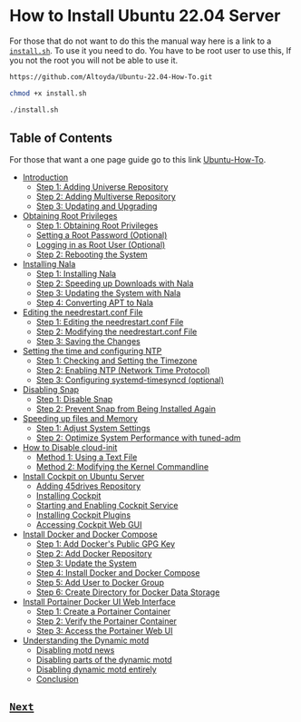 # How to Install Ubuntu 22.04 Server

For those that do not want to do this the manual way here is a link to a [`install.sh`](install.sh). To use it you need to do. You have to be root user to use this, If you not the root you will not be able to use it.

```bash
https://github.com/Altoyda/Ubuntu-22.04-How-To.git
```

```bash
chmod +x install.sh
```

```bash
./install.sh
```

## Table of Contents

For those that want a one page guide go to this link [Ubuntu-How-To](Ubuntu-How-To.md).

- [Introduction](Introduction.md#introduction)
  - [Step 1: Adding Universe Repository](Introduction.md#step-1-adding-universe-repository)
  - [Step 2: Adding Multiverse Repository](Introduction.md#step-2-adding-multiverse-repository)
  - [Step 3: Updating and Upgrading](Introduction.md#step-3-updating-and-upgrading)
- [Obtaining Root Privileges](Obtaining_Root_Privileges.md#obtaining-root-privileges)
  - [Step 1: Obtaining Root Privileges](Obtaining_Root_Privileges.md#step-1-obtaining-root-privileges)
  - [Setting a Root Password (Optional)](Obtaining_Root_Privileges.md#setting-a-root-password-optional)
  - [Logging in as Root User (Optional)](Obtaining_Root_Privileges.md#logging-in-as-root-user-optional)
  - [Step 2: Rebooting the System](Obtaining_Root_Privileges.md#step-2-rebooting-the-system)
- [Installing Nala](Installing_Nala.md#installing-nala)
  - [Step 1: Installing Nala](Installing_Nala.md#step-1-installing-nala)
  - [Step 2: Speeding up Downloads with Nala](Installing_Nala.md#step-2-speeding-up-downloads-with-nala)
  - [Step 3: Updating the System with Nala](Installing_Nala.md#step-3-updating-the-system-with-nala)
  - [Step 4: Converting APT to Nala](Installing_Nala.md#step-4-converting-apt-to-nala)
- [Editing the needrestart.conf File](Editing_The_Needrestart.md#editing-the-needrestartconf-file)
  - [Step 1: Editing the needrestart.conf File](Editing_The_Needrestart.md#step-1-editing-the-needrestartconf-file)
  - [Step 2: Modifying the needrestart.conf File](Editing_The_Needrestart.md#step-2-modifying-the-needrestartconf-file)
  - [Step 3: Saving the Changes](Editing_The_Needrestart.md#step-3-saving-the-changes)
- [Setting the time and configuring NTP](Time_and_NTP.md#setting-the-time-and-configuring-ntp)
  - [Step 1: Checking and Setting the Timezone](Time_and_NTP.md#step-1-checking-and-setting-the-timezone)
  - [Step 2: Enabling NTP (Network Time Protocol)](Time_and_NTP.md#step-2-enabling-ntp-network-time-protocol)
  - [Step 3: Configuring systemd-timesyncd (optional)](Time_and_NTP.md#step-3-configuring-systemd-timesyncd-optional)
- [Disabling Snap](Disabling_Snap.md#disabling-snap)
  - [Step 1: Disable Snap](Disabling_Snap.md#step-1-disable-snap)
  - [Step 2: Prevent Snap from Being Installed Again](Disabling_Snap.md#step-2-prevent-snap-from-being-installed-again)
- [Speeding up files and Memory](Files_and_Memory.md#speeding-up-files-and-memory)
  - [Step 1: Adjust System Settings](Files_and_Memory.md#step-1-adjust-system-settings)
  - [Step 2: Optimize System Performance with tuned-adm](Files_and_Memory.md#step-2-optimize-system-performance-with-tuned-adm)
- [How to Disable cloud-init](Disable_cloud-init.md#how-to-disable-cloud-init)
  - [Method 1: Using a Text File](Disable_cloud-init.md#method-1-using-a-text-file)
  - [Method 2: Modifying the Kernel Commandline](Disable_cloud-init.md#method-2-modifying-the-kernel-commandline)
- [Install Cockpit on Ubuntu Server](Cockpit.md#install-cockpit-on-ubuntu-server)
  - [Adding 45drives Repository](Cockpit.md#adding-45drives-repository)
  - [Installing Cockpit](Cockpit.md#installing-cockpit)
  - [Starting and Enabling Cockpit Service](Cockpit.md#starting-and-enabling-cockpit-service)
  - [Installing Cockpit Plugins](Cockpit.md#installing-cockpit-plugins)
  - [Accessing Cockpit Web GUI](Cockpit.md#accessing-cockpit-web-gui)
- [Install Docker and Docker Compose](Docker_and_Docker_Compose.md#install-docker-and-docker-compose)
  - [Step 1: Add Docker's Public GPG Key](Docker_and_Docker_Compose.md#step-1-add-dockers-public-gpg-key)
  - [Step 2: Add Docker Repository](Docker_and_Docker_Compose.md#step-2-add-docker-repository)
  - [Step 3: Update the System](Docker_and_Docker_Compose.md#step-3-update-the-system)
  - [Step 4: Install Docker and Docker Compose](Docker_and_Docker_Compose.md#step-4-install-docker-and-docker-compose)
  - [Step 5: Add User to Docker Group](Docker_and_Docker_Compose.md#step-5-add-user-to-docker-group)
  - [Step 6: Create Directory for Docker Data Storage](Docker_and_Docker_Compose.md#step-6-create-directory-for-docker-data-storage)
- [Install Portainer Docker UI Web Interface](Portainer.md#install-portainer-docker-ui-web-interface)
  - [Step 1: Create a Portainer Container](Portainer.md#step-1-create-a-portainer-container)
  - [Step 2: Verify the Portainer Container](Portainer.md#step-2-verify-the-portainer-container)
  - [Step 3: Access the Portainer Web UI](Portainer.md#step-3-access-the-portainer-web-ui)
- [Understanding the Dynamic motd](Dynamic_motd.md#understanding-the-dynamic-motd)
  - [Disabling motd news](Dynamic_motd.md#disabling-motd-news)
  - [Disabling parts of the dynamic motd](Dynamic_motd.md#disabling-parts-of-the-dynamic-motd)
  - [Disabling dynamic motd entirely](Dynamic_motd.md#disabling-dynamic-motd-entirely)
  - [Conclusion](Dynamic_motd.md#conclusion)

## [`Next`](Introduction.md)
